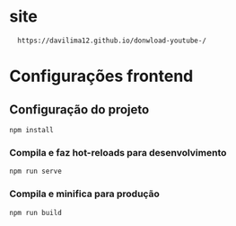 # site 
```
  https://davilima12.github.io/donwload-youtube-/

```

# Configurações frontend

## Configuração do projeto
```
npm install
```

### Compila e faz hot-reloads para desenvolvimento
```
npm run serve
```

### Compila e minifica para produção
```
npm run build
```

